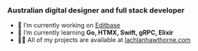 <h3 >Australian digital designer and full stack developer</h3>

- 🔭 I’m currently working on [Editbase](https://editbase.com)
- 🌱 I’m currently learning **Go, HTMX, Swift, gRPC, Elixir**
- 👨‍💻 All of my projects are available at [lachlanhawthorne.com](https://lachlanhawthorne.com)